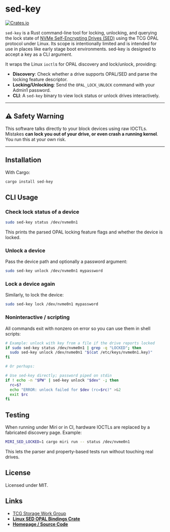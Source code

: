# sed-key

[![Crates.io](https://img.shields.io/crates/v/sed-key.svg)](https://crates.io/crates/sed-key)

`sed-key` is a Rust command-line tool for locking, unlocking, and querying the lock state of [NVMe Self-Encrypting Drives (SED)](https://wiki.archlinux.org/title/Self-encrypting_drives) using the TCG OPAL protocol under Linux. Its scope is intentionally limited and is intended for use in places like early stage boot environments. sed-key is designed to accept a key as a CLI argument.

It wraps the Linux `ioctl`s for OPAL discovery and lock/unlock, providing:

- **Discovery**: Check whether a drive supports OPAL/SED and parse the locking feature descriptor.
- **Locking/Unlocking**: Send the `OPAL_LOCK_UNLOCK` command with your Admin1 password.
- **CLI**: A `sed-key` binary to view lock status or unlock drives interactively.

---

## ⚠️ Safety Warning

This software talks directly to your block devices using raw IOCTLs.  
Mistakes **can lock you out of your drive, or even crash a running kernel**.
You run this at your own risk.

---

## Installation

With Cargo:

```bash
cargo install sed-key
```

## CLI Usage

### Check lock status of a device

```bash
sudo sed-key status /dev/nvme0n1
```

This prints the parsed OPAL locking feature flags and whether the device is locked.

### Unlock a device

Pass the device path and optionally a password argument:

```bash
sudo sed-key unlock /dev/nvme0n1 mypassword
```

### Lock a device again

Similarly, to lock the device:

```bash
sudo sed-key lock /dev/nvme0n1 mypassword
```

### Noninteractive / scripting

All commands exit with nonzero on error so you can use them in shell scripts:

```bash
# Example: unlock with key from a file if the drive reports locked
if sudo sed-key status /dev/nvme0n1 | grep -q "LOCKED"; then
  sudo sed-key unlock /dev/nvme0n1 "$(cat /etc/keys/nvme0n1.key)"
fi

# Or perhaps:

# Use sed-key directly; password piped on stdin
if ! echo -n "$PW" | sed-key unlock "$dev" -; then
  rc=$?
  echo "ERROR: unlock failed for $dev (rc=$rc)" >&2
  exit $rc
fi
```

## Testing

When running under Miri or in CI, hardware IOCTLs are replaced by a fabricated discovery page.
Example:

```bash
MIRI_SED_LOCKED=1 cargo miri run -- status /dev/nvme0n1
```

This lets the parser and property-based tests run without touching real drives.

## License

Licensed under MIT.

## Links

- [TCG Storage Work Group](https://trustedcomputinggroup.org/work-groups/storage/)
- [**Linux SED OPAL Bindings Crate**](https://crates.io/crates/linux-sed-opal-sys)
- [**Homepage / Source Code**](https://github.com/daveman1010221/sed-key)
